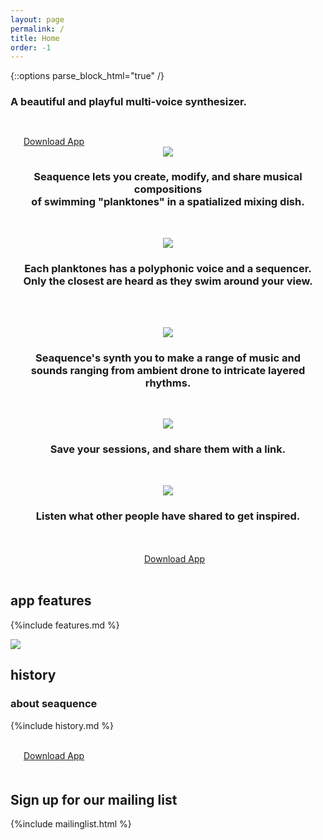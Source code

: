 ```yaml
---
layout: page
permalink: /
title: Home
order: -1
---
```


{::options parse_block_html="true" /}

<div class="header-copy" >
  <h3>A beautiful and playful multi-voice synthesizer.</h3>
</div>
<div style="height:2em;"></div>

<div class="download">
  <a href="{{site.app.storeurl}}"><img style="height:1em;margin-right:0.5em;" src="{{site.baseurl}}/images/apple.svg">Download App</a>
</div>

<center>
<img src="{{site.baseurl}}/images/iphone5s_blue_2.png" style="max-width:400px;"/>
<br />

<h3>
Seaquence lets you create, modify, and share musical compositions
<br/>of swimming "planktones" in a spatialized mixing dish.</h3><br />

<img src="{{site.baseurl}}/images/iphone5s_blue_3.png" style="max-width:400px;"/><br />
<h3>
Each planktones has a polyphonic voice and a sequencer.<br/>
Only the closest are heard as they swim around your view.</h3><br />
<br />

<img src="{{site.baseurl}}/images/iphone5s_blue.png" style="max-width:400px;"/><br />
<h3>Seaquence's synth you to make a range of music and<br/> sounds ranging from ambient drone to intricate layered rhythms.</h3><br />

<img src="{{site.baseurl}}/images/iphone5s_blue_4.png" style="max-width:400px;"/><br />
<h3>Save your sessions, and share them with a link.</h3><br />

<img src="{{site.baseurl}}/images/iphone5s_blue_5.png" style="max-width:400px;"/><br />
<h3>Listen what other people have shared to get inspired.</h3><br />

<br />

<div class="download">
  <a href="{{site.app.storeurl}}"><img style="height:1em;margin-right:0.5em;" src="{{site.baseurl}}/images/apple.svg">Download App</a>
</div>

<br/>

</center>

<h2>app features</h2>

{%include features.md %}

<img src="{{site.baseurl}}/images/screenshot_iPhone5__persp.png" />

<h2>history</h2>

<h3>about seaquence</h3>

{%include history.md %}

<br />

<div class="download">
  <a href="{{site.app.storeurl}}"><img style="height:1em;margin-right:0.5em;" src="{{site.baseurl}}/images/apple.svg">Download App</a>
</div>


<div class="emailform">
<h2 style="padding-top:1em;">Sign up for our mailing list</h2>

{%include mailinglist.html %}

</div>
